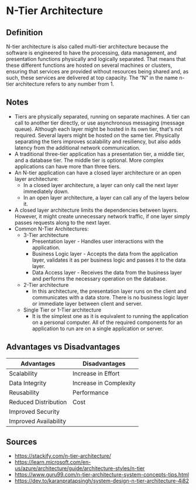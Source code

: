 # N-Tier Architecture

## Definition

N-tier architecture is also called multi-tier architecture because the software is engineered to have the processing, data management, and presentation functions physically and logically separated.  That means that these different functions are hosted on several machines or clusters, ensuring that services are provided without resources being shared and, as such, these services are delivered at top capacity.  The “N” in the name n-tier architecture refers to any number from 1.

## Notes

- Tiers are physically separated, running on separate machines. A tier can call to another tier directly, or use asynchronous messaging (message queue). Although each layer might be hosted in its own tier, that's not required. Several layers might be hosted on the same tier. Physically separating the tiers improves scalability and resiliency, but also adds latency from the additional network communication.
- A traditional three-tier application has a presentation tier, a middle tier, and a database tier. The middle tier is optional. More complex applications can have more than three tiers.
- An N-tier application can have a closed layer architecture or an open layer architecture:
  - In a closed layer architecture, a layer can only call the next layer immediately down.
  - In an open layer architecture, a layer can call any of the layers below it.
- A closed layer architecture limits the dependencies between layers. However, it might create unnecessary network traffic, if one layer simply passes requests along to the next layer.
- Common N-Tier Architectures:
  - 3-Tier architecture
    - Presentation layer - Handles user interactions with the application.
    - Business Logic layer - Accepts the data from the application layer, validates it as per business logic and passes it to the data layer.
    - Data Access layer - Receives the data from the business layer and performs the necessary operation on the database.
  - 2-Tier architecture
    - In this architecture, the presentation layer runs on the client and communicates with a data store. There is no business logic layer or immediate layer between client and server.
  - Single Tier or 1-Tier architecture
    - It is the simplest one as it is equivalent to running the application on a personal computer. All of the required components for an application to run are on a single application or server.

## Advantages vs Disadvantages

| Advantages | Disadvantages |
| ---------- | ------------- |
| Scalability | Increase in Effort |
| Data Integrity | Increase in Complexity |
| Reusability | Performance |
| Reduced Distribution | Cost |
| Improved Security |
| Improved Availability |

## Sources

- <https://stackify.com/n-tier-architecture/>
- <https://learn.microsoft.com/en-us/azure/architecture/guide/architecture-styles/n-tier>
- <https://www.guru99.com/n-tier-architecture-system-concepts-tips.html>
- <https://dev.to/karanpratapsingh/system-design-n-tier-architecture-4j82>
